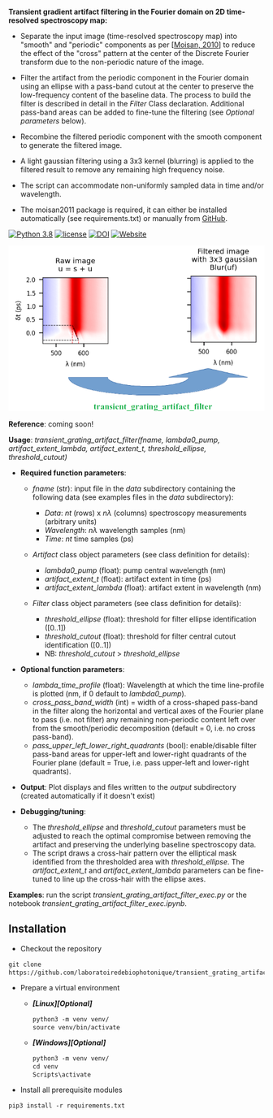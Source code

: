 **Transient gradient artifact filtering in the Fourier domain on 2D time-resolved spectroscopy map:**

- Separate the input image (time-resolved spectroscopy map) into "smooth" and
"periodic" components as per [[Moisan, 2010](https://link.springer.com/article/10.1007/s10851-010-0227-1)]
to reduce the effect of the "cross" pattern at the center of the Discrete Fourier transform due to the 
non-periodic nature of the image.

- Filter the artifact from the periodic component in the Fourier domain using
an ellipse with a pass-band cutout at the center to preserve the low-frequency content of the
baseline data. The process to build the filter is described in detail in the *Filter*
Class declaration. Additional pass-band areas can be added to fine-tune the filtering
(see *Optional parameters* below).

- Recombine the filtered periodic component with the smooth component
to generate the filtered image.

- A light gaussian filtering using a 3x3 kernel (blurring) is applied to the filtered result
to remove any remaining high frequency noise.

- The script can accommodate non-uniformly sampled data in time and/or wavelength.

- The moisan2011 package is required, it can either be installed automatically (see requirements.txt)
or manually from [GitHub](https://github.com/sbrisard/moisan2011).

[![Python 3.8](https://img.shields.io/badge/python-3.8+-blue.svg)](https://www.python.org/downloads/release/python-380/)
[![license](https://img.shields.io/pypi/l/ansicolortags.svg)](https://choosealicense.com/)
[![DOI](https://img.shields.io/badge/DOI-10.1021/acsphotonics.2c01968-blue.svg)](https://doi.org/10.1021/acsphotonics.2c01968)
[![Website](https://img.shields.io/website-up-down-green-red/https/www.usherbrooke.ca/ln2.svg)](https://www.usherbrooke.ca/ln2/recherche/photonique-integree)

![Transient Grating Artifact filter image](illustration.png)

**Reference**: coming soon!

**Usage**: *transient_grating_artifact_filter(fname, lambda0_pump, artifact_extent_lambda,
artifact_extent_t, threshold_ellipse, threshold_cutout)*

- **Required function parameters**:

  - *fname* (str): input file in the *data* subdirectory containing the following data (see examples files in the *data*
  subdirectory):
    - *Data*: *nt* (rows) x *nλ* (columns) spectroscopy measurements (arbitrary units)
    - *Wavelength*: *nλ* wavelength samples (nm)
    - *Time*: *nt* time samples (ps)

  - *Artifact* class object parameters (see class definition for details):
    - *lambda0_pump* (float): pump central wavelength (nm)
    - *artifact_extent_t* (float): artifact extent in time (ps)
    - *artifact_extent_lambda* (float): artifact extent in wavelength (nm)

  - *Filter* class object parameters (see class definition for details):
    - *threshold_ellipse* (float): threshold for filter ellipse identification ([0..1])
    - *threshold_cutout* (float): threshold for filter central cutout identification ([0..1])
    - NB: *threshold_cutout* > *threshold_ellipse*

- **Optional function parameters**:
  - *lambda_time_profile* (float): Wavelength at which the time line-profile is 
                    plotted (nm, if 0 default to *lambda0_pump*).
  - *cross_pass_band_width* (int) = width of a cross-shaped pass-band in the filter along the
                    horizontal and vertical axes of the Fourier plane to pass
                    (i.e. not filter) any remaining non-periodic content left over from the
                    smooth/periodic decomposition (default = 0, i.e. no cross pass-band).
  - *pass_upper_left_lower_right_quadrants* (bool): enable/disable filter pass-band
                    areas for upper-left and lower-right quadrants of the Fourier plane
                    (default = True, i.e. pass upper-left and lower-right quadrants).

- **Output**: Plot displays and files written to the *output* subdirectory (created automatically if it doesn't exist)

- **Debugging/tuning**:
  - The *threshold_ellipse* and *threshold_cutout* parameters must be adjusted to
    reach the optimal compromise between removing the artifact and preserving the 
    underlying baseline spectroscopy data.
  - The script draws a cross-hair pattern over the elliptical mask identified from the
    thresholded area with *threshold_ellipse*. The *artifact_extent_t* and *artifact_extent_lambda* 
    parameters can be fine-tuned to line up the cross-hair with the ellipse axes.

**Examples**: run the script *transient_grating_artifact_filter_exec.py* or the notebook *transient_grating_artifact_filter_exec.ipynb*.

## Installation

* Checkout the repository

```
git clone https://github.com/laboratoiredebiophotonique/transient_grating_artifact_filter.git
```

* Prepare a virtual environment
  * _**[Linux][Optional]**_

    ``` 
    python3 -m venv venv/
    source venv/bin/activate
    ```
  * _**[Windows][Optional]**_

    ``` 
    python3 -m venv venv/
    cd venv
    Scripts\activate
    ```
* Install all prerequisite modules
```
pip3 install -r requirements.txt
```
